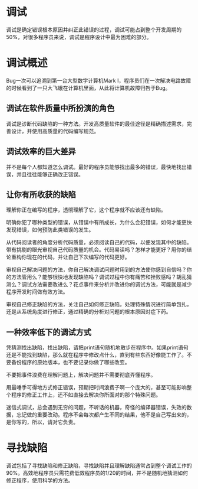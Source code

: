 # 调试

调试是确定错误根本原因并纠正此错误的过程，调试可能占到整个开发周期的50%，对很多程序员来说，调试是程序设计中最为困难的部分。

# 调试概述

Bug一次可以追溯到第一台大型数字计算机Mark I，程序员们在一次解决电路故障的时候看到了一只大飞蛾在计算机里面，从此将计算机故障归咎于Bug。

## 调试在软件质量中所扮演的角色

调试是诊断代码缺陷的一种方法。开发高质量软件的最佳途径是精确描述需求，完善设计，并使用高质量的代码编写规范。

## 调试效率的巨大差异

并不是每个人都知道怎么调试。最好的程序员能够找出最多的错误，最快地找出错误，并且往往能够正确改正错误。

## 让你有所收获的缺陷

理解你正在编写的程序，透彻理解了它，这个程序就不应该还有缺陷。

明确你犯了哪种类型的错误，从错误中有所成长，为什么会犯错误，如何才能更快发现错误，如何预防此类错误的发生。

从代码阅读者的角度分析代码质量，必须阅读自己的代码，以便发现其中的缺陷。带有挑剔的眼光审视自己代码质量的机会。代码易读吗？怎样才能更好？用你的结论重构你现在的代码，并让自己下次编写的代码更好。

审视自己解决问题的方法，你自己解决调试问题时用到的方法使你感到自信吗？你的方法管用么？能够很快地发现缺陷吗？调试过程中你有痛苦和挫败感吗？胡乱猜测么？调试方法需要改进么？花点事件来分析并改进你的调试方法，可能就是减少程序开发时间做有效方法。

审视自己修正缺陷的方法，关注自己如何修正缺陷，处理特殊情况进行简单包扎，还是从系统角度进行修正，通过精确的分析对问题的根本原因对症下药。

## 一种效率低下的调试方式

凭猜测找出缺陷，找出缺陷，请把print语句随机地散步在程序中。如果print语句还是不能找到缺陷，那么就在程序中修改点什么，直到有些东西好像能工作了。不要备份程序的原始版本，也不要记录你做了哪些改变。

不要把事件浪费在理解问题上，解决问题并不需要彻底弄懂程序。

用最唾手可得地方式修正错误，预期把时间浪费子啊一个庞大的，甚至可能影响整个程序的修正工作上，还不如直接去解决你所面对的那个特殊问题。

迷信式调试，总会遇到无穷的问题，不听话的机器，奇怪的编译器错误，失效的数据，忘记做的重要改动。程序不会每次都产生不同的结果，他不是自己写出来的，是你写的，所以，请对它负责。

# 寻找缺陷

调试包括了寻找缺陷和修正缺陷，寻找缺陷并且理解缺陷通常占到整个调试工作的90%。高效地程序员只需花费低效程序员的1/20的时间，并不是随机地猜测如何修正程序，使用科学的方法。

